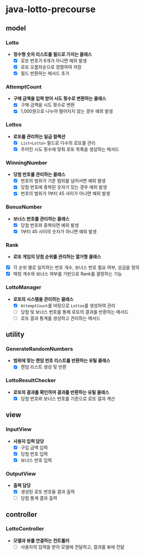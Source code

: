# java-lotto-precourse

## model

### Lotto

- **정수형 숫자 리스트를 필드로 가지는 클래스**
    - [x] 로또 번호가 6개가 아니면 예외 발생
    - [x] 로또 오름차순으로 정렬하여 저장
    - [x] 필드 반환하는 메서드 추가

### AttemptCount

- **구매 금액을 입력 받아 시도 횟수로 변환하는 클래스**
    - [x] 구매 금액을 시도 횟수로 변환
    - [x] 1,000원으로 나누어 떨어지지 않는 경우 예외 발생

### Lottos

- **로또를 관리하는 일급 컬렉션**
    - [x] `List<Lotto>` 필드로 다수의 로또를 관리
    - [x] 주어진 시도 횟수에 맞춰 로또 목록을 생성하는 메서드

### WinningNumber

- **당첨 번호를 관리하는 클래스**
    - [x] 번호의 범위가 기준 범위를 넘어서면 예외 발생
    - [x] 당첨 번호에 중복된 숫자가 있는 경우 예외 발생
    - [x] 번호의 범위가 1부터 45 사이가 아니면 예외 발생

### BonusNumber

- **보너스 번호를 관리하는 클래스**
    - [x] 당첨 번호와 중복되면 예외 발생
    - [x] 1부터 45 사이의 숫자가 아니면 예외 발생

### Rank

- **로또 게임의 당첨 순위를 관리하는 열거형 클래스**
- [x] 각 순위 별로 일치하는 번호 개수, 보너스 번호 필요 여부, 상금을 정의
- [x] 매칭 개수와 보너스 여부를 기반으로 Rank를 결정하는 기능

### LottoManager

- **로또의 시스템을 관리하는 클래스**
    - [x] `AttemptCount`를 바탕으로 `Lottos`를 생성하여 관리
    - [ ] 당첨 및 보너스 번호를 통해 로또의 결과를 반환하는 메서드
    - [ ] 로또 결과 통계를 생성하고 관리하는 메서드

## utility

### GenerateRandomNumbers

- **범위에 맞는 랜덤 번호 리스트를 반환하는 유틸 클래스**
    - [x] 랜덤 리스트 생성 및 반환

### LottoResultChecker

- **로또의 결과를 확인하여 결과를 반환하는 유틸 클래스**
    - [x] 당첨 번호와 보너스 번호를 기준으로 로또 결과 계산

## view

### InputView

- **사용자 입력 담당**
    - [x] 구입 금액 입력
    - [x] 당첨 번호 입력
    - [x] 보너스 번호 입력

### OutputView

- **출력 담당**
    - [x] 생성된 로또 번호들 결과 출력
    - [ ] 당첨 통계 결과 출력

## controller

### LottoController

- **모델과 뷰를 연결하는 컨트롤러**
    - [ ] 사용자의 입력을 받아 모델에 전달하고, 결과를 뷰에 전달
